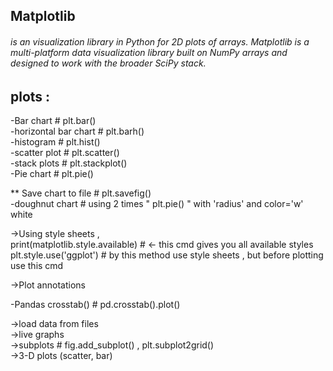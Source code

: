 ## Matplotlib 
###### is an visualization library in Python for 2D plots of arrays. Matplotlib is a multi-platform data visualization library built on NumPy arrays and designed to work with the broader SciPy stack.


## plots :

-Bar chart             # plt.bar()                                                                                  
-horizontal bar chart   # plt.barh()                                                                                   
-histogram              # plt.hist()                                                                               
-scatter plot           # plt.scatter()                                                                                
-stack plots            # plt.stackplot()                                                                                 
-Pie chart              # plt.pie()                                                                                      
 
** Save chart to file   # plt.savefig()                                                                                 
-doughnut chart         # using 2 times " plt.pie() " with 'radius' and color='w' white                                   

->Using style sheets ,                                                                                                   
print(matplotlib.style.available)   # <- this cmd gives you all available styles                                          
plt.style.use('ggplot')      # by this method use style sheets , but before plotting use this cmd                          
 
->Plot annotations                                                                                                     
 
-Pandas crosstab()   # pd.crosstab().plot()                                                                             

->load data from files                                                                                                   
->live graphs                                                                                                         
->subplots                       #  fig.add_subplot()  ,  plt.subplot2grid()                                            
->3-D plots (scatter, bar)
